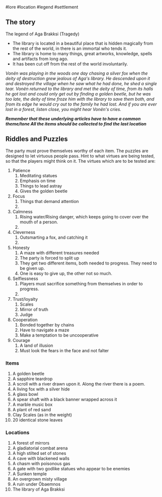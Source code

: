 #lore #location #legend #settlement 
## The story
The legend of Aga Brakksi (Tragedy)

- The library is located in a beautiful place that is hidden magically from the rest of the world, in there is an immortal who tends it.
- The library is home to many things, great artworks, knowledge, spells and artifacts from long ago.
- It has been cut off from the rest of the world involuntarily.

*Vonën was playing in the woods one day chasing a silver fox when the deity of destruction grew jealous of Aga's library. He descended upon it and destroyed the village when he saw what he had done, he shed a single tear. Vonën returned to the library and met the deity of time, from its halls he got lost and could only get out by finding a golden beetle, but he was too late, the deity of time froze him with the library to save them both, and from its edge he would cry out to the family he had lost. And if you are ever lost in a forest, listen close, you might hear Vonën's cries.*

***Remember that these underlying articles have to have a common theme/tone
All the items should be collected to find the last location***

## Riddles and Puzzles
The party must prove themselves worthy of each item. The puzzles are designed to let virtuous people pass.
Hint to what virtues are being tested, so that the players might think on it.
The virtues which are to be tested are:
1. Patience 
	1. Meditating statues 
	2. Emphasis on time
	3. Things to lead astray
	4. Gives the golden beetle
2. Focus 
	1. Things that demand attention
	2. 
3. Calmness 
	1. Rising water/Rising danger, which keeps going to cover over the mouth of a person.
	2. 
4. Cleverness 
	1. Outsmarting a fox, and catching it
	2. 
5. Honesty 
	1. A maze with different treasures needed
	2. The party is forced to split up
	3. They get two different items, both needed to progress. They need to be given up.
	4. One is easy to give up, the other not so much.
6. Selflessness 
	1. Players must sacrifice something from themselves in order to progress.
	2. 
7. Trust/loyalty 
	1. Scales
	2. Mirror of truth
	3. Judge
8. Cooperation 
	1. Bonded together by chains
	2. Have to navigate a maze
	3. Make a temptation to be uncooperative
9. Courage
	1. A land of illusion
	2. Must look the fears in the face and not falter

### Items
1. A golden beetle 
1. A sapphire teardrop 
1. A scroll with a river drawn upon it. Along the river there is a poem. 
1. A living fox with a silver hide 
1. A glass bowl
1. A spear shaft with a black banner wrapped across it
2. A marble music box
3. A plant of red sand
4. Clay Scales (as in the weight)
5. 20 identical stone leaves 

### Locations
1. A forest of mirrors 
1. A gladiatorial combat arena 
1. A high stilted set of stones 
1. A cave with blackened walls 
1. A chasm with poisonous gas 
1. A gate with two godlike statues who appear to be enemies 
2. A Sunken temple
3. An overgrown misty village
4. A ruin under Öbaemnos
5. The library of Aga Brakksi